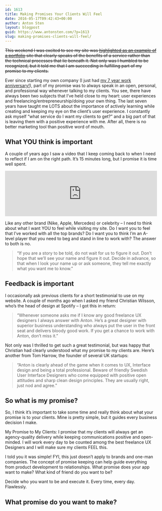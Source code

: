 ```yaml
---
id: 1613
title: Making Promises Your Clients Will Feel
date: 2016-05-17T09:42:43+00:00
author: Anton Sten
layout: blogpost
guid: https://www.antonsten.com/?p=1613
slug: making-promises-clients-will-feel/
---
```

~~This weekend I was excited to see my site was <a href="https://www.designernews.co/stories/69095-ask-dn-any-inspiration-for-sites-designed-for-small-business-clients-as-opposed-to-agency-clients#comment-216710" target="_blank">highlighted as an example of a portfolio</a> site that clearly speaks of the benefits of a service rather than the technical processes that lie beneath it. Not only was I humbled to be recognized, but it told me that I am succeeding in fulfilling part of my promise to my clients.~~

Ever since starting my own company (I just had <a href="https://se.linkedin.com/in/antonsten" target="_blank">my 7 year work anniversary!</a>), part of my promise was to always speak in an open, personal, and professional way whenever talking to my clients. You see, there have always been two subjects that I’ve held close to my heart: user experiences and freelancing/entrepreneurship/doing your own thing. The last seven years have taught me LOTS about the importance of actively learning while creating and keeping my eye on the client’s user experience. I constantly ask myself “what service do I want my clients to get?” and a big part of that is leaving them with a positive experience with me. After all, there is no better marketing tool than positive word of mouth.


## What YOU think is important

A couple of years ago I saw a video that I keep coming back to when I need to reflect if I am on the right path. It’s 15 minutes long, but I promise it is time well spent.

<iframe class="youtube" width="100%" src="https://www.youtube.com/embed/hvaOu5kCFgU?rel=0" frameborder="0" allowfullscreen></iframe>

Like any other brand (Nike, Apple, Mercedes) or celebrity &#8211; I need to think about what I want YOU to feel while visiting my site. Do I want you to feel that I’ve worked with all the top brands? Do I want you to think I’m an A-level player that you need to beg and stand in line to work with? The answer to both is no.

> “If you are a story to be told, do not wait for us to figure it out. Don’t hope that we’ll see your name and figure it out. Decide in advance, so that when I look your name up or ask someone, they tell me exactly what you want me to know.”

## Feedback is important

I occasionally ask previous clients for a short testimonial to use on my website. A couple of months ago when I asked my friend Christian Wilsson, who’s the head of design at Spotify &#8211; I got this in return:

> “Whenever someone asks me if I know any good freelance UX designers I always answer with Anton. He’s a great designer with superior business understanding who always put the user in the front seat and delivers bloody good work. If you get a chance to work with Anton, don’t miss it.”

Not only was I thrilled to get such a great testimonial, but was happy that Christian had clearly understood what my promise to my clients are. Here’s another from Tom Harrow, the founder of several UK startups:

> “Anton is clearly ahead of the game when it comes to UX, Interface design and being a total professional. Beware of friendly Swedish User Interface Designers who come equipped with positive open attitudes and sharp clean design principles. They are usually right, just nod and agree.”

## So what is my promise?

So, I think it’s important to take some time and really think about what your promise is to your clients. Mine is pretty simple, but it guides every business decision I make.

My Promise to My Clients: I promise that my clients will always get an agency-quality delivery while keeping communications positive and open-minded. I will work every day to be counted among the best freelance UX Designers and I will make sure my clients FEEL this.

I told you it was simple! FYI, this just doesn’t apply to brands and one-man companies. The concept of promise keeping can help guide everything from product development to relationships. What promise does your app want to make? What kind of friend do you want to be?

Decide who you want to be and execute it. Every time, every day. Flawlessly.

## What promise do you want to make?
